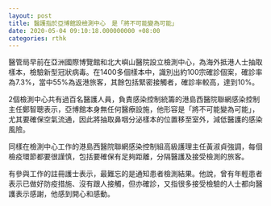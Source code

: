 ```yaml
---
layout: post
title: 醫護指於亞博館設檢測中心　是「將不可能變為可能」
date: 2020-05-04 09:10:18.000000000 +08:00
categories: rthk
---
```


醫管局早前在亞洲國際博覽館和北大嶼山醫院設立檢測中心，為海外抵港人士抽取樣本，檢驗新型冠狀病毒。在1400多個樣本中，識別出約100宗確診個案，確診率為7.3%，當中55%為返港旅客，其餘包括緊密接觸者，確診率較高，達到10%。

2個檢測中心共有過百名醫護人員，負責感染控制統籌的港島西醫院聯網感染控制主任鄭智聰表示，亞博館本身無任何醫療設施，他形容是「將不可能變為可能」，尤其要確保空氣流通，因此將抽取鼻咽分泌樣本的位置移至室外，減低醫護的感染風險。

同樣在檢測中心工作的港島西醫院聯網感染控制組高級護理主任黃淑貞強調，每個檢疫環節都要很謹慎，包括要確保有足夠距離，分隔醫護及接受檢測的旅客。

有參與工作的註冊護士表示，最難忘的是通知患者檢測結果。他說，曾有年輕患者表示已做好防疫措施、沒有跟人接觸，但亦確診，又指很多接受檢驗的人士都向醫護表示感謝，他感到開心和感動。
